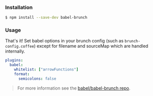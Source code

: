 ### Installation

```sh
$ npm install --save-dev babel-brunch
```

### Usage

That's it! Set babel options in your brunch config (such as
`brunch-config.coffee`) except for filename and sourceMap which are handled
internally.

```yaml
plugins:
  babel:
    whitelist: ["arrowFunctions"]
    format:
      semicolons: false
```

> For more information see the
> [babel/babel-brunch repo](https://github.com/babel/babel-brunch).
